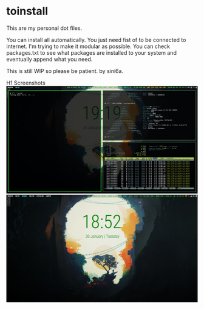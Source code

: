 # toinstall
This are my personal dot files. 

You can install all automatically. You just need fist of to be connected to internet. 
I'm trying to make it modular as possible. 
You can check packages.txt to see what packages are installed to your system and eventually append what you need.

This is still WIP so please be patient. 
by sini6a.

H1 Screenshots![Alt text](/screenshots/scrot1.png?raw=true "Screenshot Fake Busy")
![Alt text](/screenshots/scrot2.png?raw=true "Screenshot Clean")

